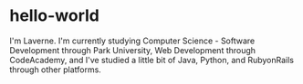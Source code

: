 # hello-world
I'm Laverne. I'm currently studying Computer Science - Software Development through Park University, Web Development through CodeAcademy, and I've studied a little bit of Java, Python, and RubyonRails through other platforms.
